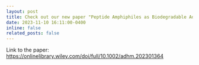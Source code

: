 ```yaml
---
layout: post
title: Check out our new paper "Peptide Amphiphiles as Biodegradable Adjuvants for Efficient Retroviral Gene Delivery"
date: 2023-11-10 16:11:00-0400
inline: false
related_posts: false
---
```


Link to the paper: <https://onlinelibrary.wiley.com/doi/full/10.1002/adhm.202301364>

